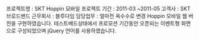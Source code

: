 프로젝트명 : SKT Hoppin 모바일
프로젝트 기간 : 2011-03 ~2011-05
고객사 : SKT 브로드밴드
근무회사 : 블루다임
담당업무 : 얼마전 옥수수로 변경 Hoppin 모바일 웹 버전을 구현하였습니다.
테스트베드상태에서 프로모션 기간동안 오픈되는 이벤트형 화면으로 구성되었으며
jQuery 언어를 사용하였습니다.

